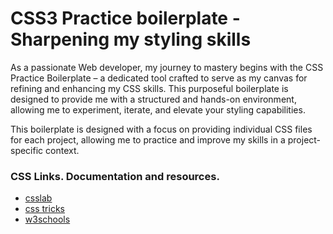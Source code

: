 # CSS3 Practice boilerplate - Sharpening my styling skills

As a passionate Web developer, my journey to mastery begins with the CSS Practice Boilerplate – a dedicated tool crafted to serve as my canvas for refining and enhancing my CSS skills. This purposeful boilerplate is designed to provide me with a structured and hands-on environment, allowing me to experiment, iterate, and elevate your styling capabilities.

This boilerplate is designed with a focus on providing individual CSS files for each project, allowing me to practice and improve my skills in a project-specific context.

### CSS Links. Documentation and resources.

- [csslab](https://csslab.app/)
- [css tricks](https://css-tricks.com/)
- [w3schools](https://www.w3schools.com/css/default.asp)